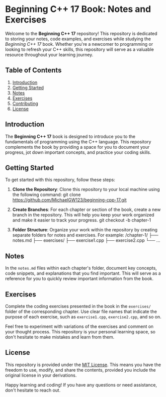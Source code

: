 # Beginning C++ 17 Book: Notes and Exercises

Welcome to the **Beginning C++ 17** repository! This repository is dedicated to storing your notes, code examples, and exercises while studying the *Beginning C++ 17* book. Whether you're a newcomer to programming or looking to refresh your C++ skills, this repository will serve as a valuable resource throughout your learning journey.

## Table of Contents

1. [Introduction](#introduction)
2. [Getting Started](#getting-started)
3. [Notes](#notes)
4. [Exercises](#exercises)
5. [Contributing](#contributing)
6. [License](#license)

## Introduction

The **Beginning C++ 17** book is designed to introduce you to the fundamentals of programming using the C++ language. This repository complements the book by providing a space for you to document your progress, jot down important concepts, and practice your coding skills.

## Getting Started

To get started with this repository, follow these steps:

1. **Clone the Repository**: Clone this repository to your local machine using the following command:
git clone https://github.com/MichaelGW123/beginning-cpp-17.git

2. **Create Branches**: For each chapter or section of the book, create a new branch in the repository. This will help you keep your work organized and make it easier to track your progress.
git checkout -b chapter-1

3. **Folder Structure**: Organize your work within the repository by creating separate folders for notes and exercises. For example:
/chapter-1/
├── notes.md
├── exercises/
├── exercise1.cpp
├── exercise2.cpp
└── ...

## Notes

In the `notes.md` files within each chapter's folder, document key concepts, code snippets, and explanations that you find important. This will serve as a reference for you to quickly review important information from the book.

## Exercises

Complete the coding exercises presented in the book in the `exercises/` folder of the corresponding chapter. Use clear file names that indicate the purpose of each exercise, such as `exercise1.cpp`, `exercise2.cpp`, and so on.

Feel free to experiment with variations of the exercises and comment on your thought process. This repository is your personal learning space, so don't hesitate to make mistakes and learn from them.

## License

This repository is provided under the [MIT License](LICENSE). This means you have the freedom to use, modify, and share the contents, provided you include the original license in your derivations.

Happy learning and coding! If you have any questions or need assistance, don't hesitate to reach out.
